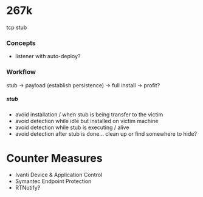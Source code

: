 # 267k
tcp stub

### Concepts
- listener with auto-deploy?

### Workflow
stub -> payload (establish persistence) -> full install -> profit? 

##### stub
- avoid installation / when stub is being transfer to the victim
- avoid detection while idle but installed on victim machine
- avoid detection while stub is executing / alive
- avoid detection after stub is done... clean up or find somewhere to hide?

# Counter Measures
- Ivanti Device & Application Control
- Symantec Endpoint Protection
- RTNotify?
